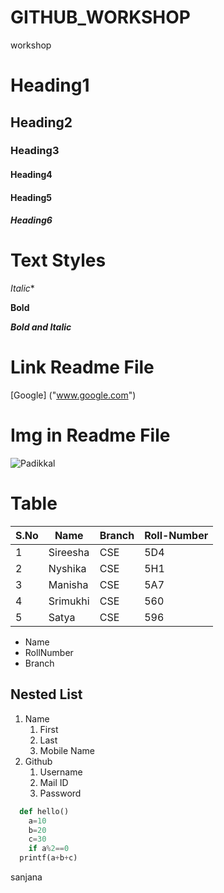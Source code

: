 # GITHUB_WORKSHOP
workshop 

# Heading1
## Heading2
### Heading3
#### Heading4
#### Heading5
##### Heading6


# Text Styles

*Italic**

**Bold**

***Bold and Italic***



# Link Readme File

[Google] ("www.google.com")
# Img in Readme File
![Padikkal](padikkal.jpg)




# Table
|S.No|Name|Branch|Roll-Number|
|----|----|------|-----------|
|1|Sireesha|CSE|5D4|
|2|Nyshika |CSE|5H1|
|3|Manisha |CSE|5A7|
|4|Srimukhi|CSE|560|
|5|Satya   |CSE|596|



* Name
* RollNumber
* Branch


## Nested List
1. Name
    1. First
    2. Last
    3. Mobile Name
2. Github
   1. Username
   2. Mail ID
   3. Password


```python
  def hello()
    a=10
    b=20
    c=30
    if a%2==0
  printf(a+b+c)
```
sanjana

  

